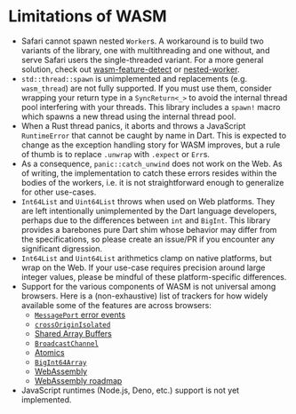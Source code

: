 # Limitations of WASM

- Safari cannot spawn nested `Worker`s. A workaround is to build two variants of the library,
  one with multithreading and one without, and serve Safari users the single-threaded variant.
  For a more general solution, check out [wasm-feature-detect](https://github.com/GoogleChromeLabs/wasm-feature-detect)
  or [nested-worker](https://github.com/johanholmerin/nested-worker).
- `std::thread::spawn` is unimplemented and replacements (e.g. `wasm_thread`) are not fully supported. 
  If you must use them, consider wrapping your return type in a `SyncReturn<_>` to
  avoid the internal thread pool interfering with your threads.
  This library includes a `spawn!` macro which spawns a new thread using the internal thread pool.
- When a Rust thread panics, it aborts and throws a JavaScript `RuntimeError` that cannot be caught by name in
  Dart. This is expected to change as the exception handling story for WASM improves, but a rule of thumb
  is to replace `.unwrap` with `.expect` or `Err`s.
- As a consequence, `panic::catch_unwind` does not work on the Web. As of writing, the implementation to
  catch these errors resides within the bodies of the workers, i.e. it is not straightforward enough to
  generalize for other use-cases.
- `Int64List` and `Uint64List` throws when used on Web platforms. They are left intentionally
  unimplemented by the Dart language developers, perhaps due to the differences between `int` and `BigInt`.
  This library provides a barebones pure Dart shim whose behavior may differ from the specifications,
  so please create an issue/PR if you encounter any significant digression.
- `Int64List` and `Uint64List` arithmetics clamp on native platforms, but wrap on the Web. If your use-case
  requires precision around large integer values, please be mindful of these platform-specific differences.
- Support for the various components of WASM is not universal among browsers. Here is a (non-exhaustive) list
  of trackers for how widely available some of the features are across browsers:
  - [`MessagePort` error events](https://caniuse.com/mdn-api_messageport_messageerror_event)
  - [`crossOriginIsolated`](https://caniuse.com/mdn-api_crossoriginisolated)
  - [Shared Array Buffers](https://caniuse.com/sharedarraybuffer)
  - [`BroadcastChannel`](https://caniuse.com/sharedarraybuffer)
  - [Atomics](https://caniuse.com/mdn-javascript_builtins_atomics)
  - [`BigInt64Array`](https://caniuse.com/mdn-javascript_builtins_bigint64array)
  - [WebAssembly](https://caniuse.com/wasm)
  - [WebAssembly roadmap](https://webassembly.org/roadmap/)
- JavaScript runtimes (Node.js, Deno, etc.) support is not yet implemented.
